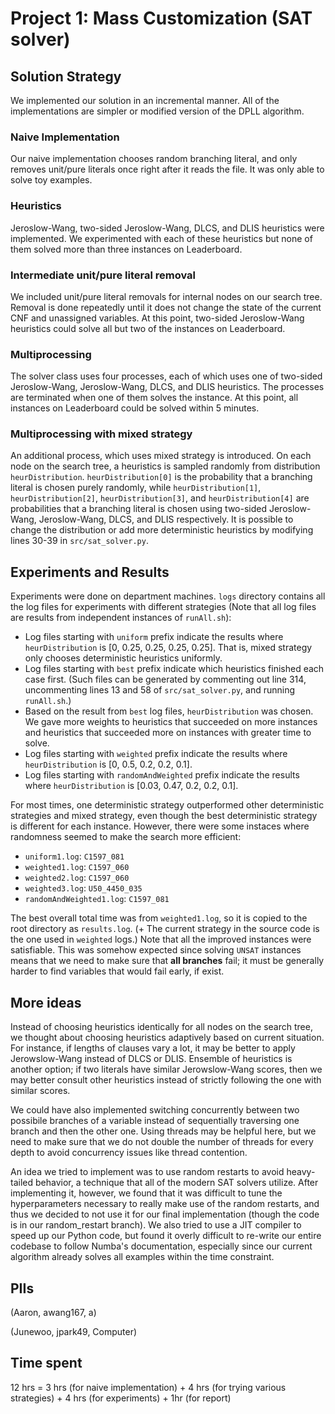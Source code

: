 # Project 1: Mass Customization (SAT solver)

## Solution Strategy

We implemented our solution in an incremental manner. All of the implementations are simpler or modified version of the DPLL algorithm.

### Naive Implementation 

Our naive implementation chooses random branching literal, and only removes unit/pure literals once right after it reads the file. It was only able to solve toy examples.

### Heuristics

Jeroslow-Wang, two-sided Jeroslow-Wang, DLCS, and DLIS heuristics were implemented. We experimented with each of these heuristics but none of them solved more than three instances on Leaderboard.

### Intermediate unit/pure literal removal

We included unit/pure literal removals for internal nodes on our search tree. Removal is done repeatedly until it does not change the state of the current CNF and unassigned variables. At this point, two-sided Jeroslow-Wang heuristics could solve all but two of the instances on Leaderboard.

### Multiprocessing

The solver class uses four processes, each of which uses one of two-sided Jeroslow-Wang, Jeroslow-Wang, DLCS, and DLIS heuristics. The processes are terminated when one of them solves the instance. At this point, all instances on Leaderboard could be solved within 5 minutes.

### Multiprocessing with mixed strategy

An additional process, which uses mixed strategy is introduced. On each node on the search tree, a heuristics is sampled randomly from distribution `heurDistribution`. `heurDistribution[0]` is the probability that a branching literal is chosen purely randomly, while `heurDistribution[1]`, `heurDistribution[2]`, `heurDistribution[3]`, and `heurDistribution[4]` are probabilities that a branching literal is chosen using two-sided Jeroslow-Wang, Jeroslow-Wang, DLCS, and DLIS respectively. It is possible to change the distribution or add more deterministic heuristics by modifying lines 30-39 in `src/sat_solver.py`.

<!-- Our initial strategy was to implement the DPLL algorithm without removing any of the unit or pure literals and utilizing a random literal heuristic, and we found that, although this algorithm would eventually find the correct solution, it took much too long and was not viable for a final submission. However, this preliminary iteration ensured that we were on the right track and were familiar with the logistics of the leaderboard and Gradescope. Our next iteration implemented unit propagation, pure-literal elimination, and the Jeroslow-Wang heuristic. All three of these greatly improved our results. We found that the double-sided Jeroslow-Wang did not make as much of an improvement over the single-sided Jeroslow-Wang as either did over the random-literal method. Our initial implementation of unit propagation pure-literal elimination only utilized them on the first iteration, which was unable to solve many of the examples on Gradescope. After converting our code such that unit propagation and pure-literal elimination was run on every recursive iteration, we found that most of the examples were solveable, except for a few. After adding multi-processing, our algorithm solved all examples on Gradescope. Our multiprocessing strategy runs 5 separate processes each that picks a heuristic to use based on a pre-defined distribution (explained below). This idea allows us to essentially hedge our exposure away from one particular heuristic and allows for stochastisticity of the algorithm, a necessity for random restarting. In the end, we end up not using random restarts since our algorithm was able to solve all of the examples each in under 5 minutes. We also tried to use a JIT compiler to speed up our Python code, but found it overly difficult to re-write our entire codebase to follow Numba's documentation, especially since our current algorithm already solves all examples within the time constraint. -->

## Experiments and Results

Experiments were done on department machines. `logs` directory contains all the log files for experiments with different strategies (Note that all log files are results from independent instances of `runAll.sh`):

- Log files starting with `uniform` prefix indicate the results where `heurDistribution` is [0, 0.25, 0.25, 0.25, 0.25]. That is, mixed strategy only chooses deterministic heuristics uniformly.
- Log files starting with `best` prefix indicate which heuristics finished each case first. (Such files can be generated by commenting out line 314, uncommenting lines 13 and 58 of `src/sat_solver.py`, and running `runAll.sh`.)
- Based on the result from `best` log files, `heurDistribution` was chosen. We gave more weights to heuristics that succeeded on more instances and heuristics that succeeded more on instances with greater time to solve.
- Log files starting with `weighted` prefix indicate the results where `heurDistribution` is [0, 0.5, 0.2, 0.2, 0.1].
- Log files starting with `randomAndWeighted` prefix indicate the results where `heurDistribution` is [0.03, 0.47, 0.2, 0.2, 0.1].

For most times, one deterministic strategy outperformed other deterministic strategies and mixed strategy, even though the best deterministic strategy is different for each instance. However, there were some instaces where randomness seemed to make the search more efficient:

- `uniform1.log`: `C1597_081`
- `weighted1.log`: `C1597_060`
- `weighted2.log`: `C1597_060`
- `weighted3.log`: `U50_4450_035`
- `randomAndWeighted1.log`: `C1597_081`

The best overall total time was from `weighted1.log`, so it is copied to the root directory as `results.log`. (+ The current strategy in the source code is the one used in `weighted` logs.) Note that all the improved instances were satisfiable. This was somehow expected since solving `UNSAT` instances means that we need to make sure that **all branches** fail; it must be generally harder to find variables that would fail early, if exist.

## More ideas

Instead of choosing heuristics identically for all nodes on the search tree, we thought about choosing heuristics adaptively based on current situation. For instance, if lengths of clauses vary a lot, it may be better to apply Jerowslow-Wang instead of DLCS or DLIS. Ensemble of heuristics is another option; if two literals have similar Jerowslow-Wang scores, then we may better consult other heuristics instead of strictly following the one with similar scores. 

We could have also implemented switching concurrently between two possibile branches of a variable instead of sequentially traversing one branch and then the other one. Using threads may be helpful here, but we need to make sure that we do not double the number of threads for every depth to avoid concurrency issues like thread contention.

An idea we tried to implement was to use random restarts to avoid heavy-tailed behavior, a technique that all of the modern SAT solvers utilize. After implementing it, however, we found that it was difficult to tune the hyperparameters necessary to really make use of the random restarts, and thus we decided to not use it for our final implementation (though the code is in our random_restart branch). We also tried to use a JIT compiler to speed up our Python code, but found it overly difficult to re-write our entire codebase to follow Numba's documentation, especially since our current algorithm already solves all examples within the time constraint.


## PIIs
(Aaron, awang167, a)

(Junewoo, jpark49, Computer)

## Time spent

12 hrs = 3 hrs (for naive implementation) + 4 hrs (for trying various strategies) + 4 hrs (for experiments) + 1hr (for report)